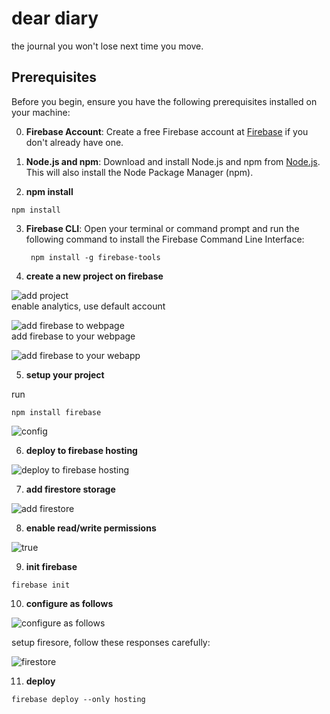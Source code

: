 # dear diary

the journal you won't lose next time you move.

## Prerequisites

Before you begin, ensure you have the following prerequisites installed on your machine:

0. **Firebase Account**: Create a free Firebase account at [Firebase](https://firebase.google.com/) if you don't already have one.

1. **Node.js and npm**: Download and install Node.js and npm from [Node.js](https://nodejs.org/). This will also install the Node Package Manager (npm).

2. **npm install**

```
npm install 
```

3. **Firebase CLI**: Open your terminal or command prompt and run the following command to install the Firebase Command Line Interface:

   ```
    npm install -g firebase-tools
   ```

4. **create a new project on firebase**

![add project](https://cdn.discordapp.com/attachments/1051281685234327613/1153856428935761920/Screenshot_2023-09-19_at_6.47.09_PM.png)<br>
enable analytics, use default account

![add firebase to webpage](https://cdn.discordapp.com/attachments/1051281685234327613/1153856428633763861/Screenshot_2023-09-19_at_6.49.39_PM.png)<br>
add firebase to your webpage

![add firebase to your webapp](https://cdn.discordapp.com/attachments/1051281685234327613/1153856428264656956/Screenshot_2023-09-19_at_6.49.48_PM.png)

5. **setup your project**

run 
```
npm install firebase
```

![config](https://cdn.discordapp.com/attachments/1051281685234327613/1153856428013015081/Screenshot_2023-09-19_at_6.50.06_PM.png)

6. **deploy to firebase hosting**

![deploy to firebase hosting](https://cdn.discordapp.com/attachments/1051281685234327613/1153857967591002162/image.png)

7. **add firestore storage**

![add firestore](https://cdn.discordapp.com/attachments/1051281685234327613/1153858693675352064/image.png)

8. **enable read/write permissions**

![true](https://cdn.discordapp.com/attachments/1051281685234327613/1153858763049152665/image.png)

9. **init firebase**

```
firebase init
```

10. **configure as follows**

![configure as follows](https://cdn.discordapp.com/attachments/1051281685234327613/1153863272295047168/image.png)

setup firesore, follow these responses carefully:

![firestore](https://cdn.discordapp.com/attachments/1051281685234327613/1153863374136950845/image.png)

11. **deploy**

```
firebase deploy --only hosting   
```
